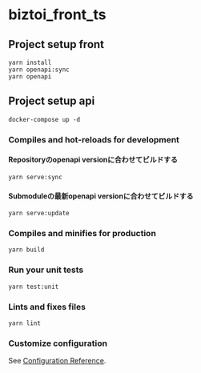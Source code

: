 # biztoi_front_ts

## Project setup front
```
yarn install
yarn openapi:sync
yarn openapi
```

## Project setup api
```
docker-compose up -d
```

### Compiles and hot-reloads for development

#### Repositoryのopenapi versionに合わせてビルドする
```
yarn serve:sync
```

#### Submoduleの最新openapi versionに合わせてビルドする
```
yarn serve:update
```

### Compiles and minifies for production
```
yarn build
```

### Run your unit tests
```
yarn test:unit
```

### Lints and fixes files
```
yarn lint
```

### Customize configuration
See [Configuration Reference](https://cli.vuejs.org/config/).
